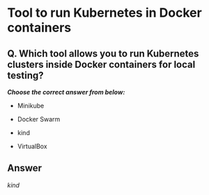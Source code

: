 # Tool to run Kubernetes in Docker containers

## Q. Which tool allows you to run Kubernetes clusters inside Docker containers for local testing?

***Choose the correct answer from below:***

  - Minikube

  - Docker Swarm

  - kind

  - VirtualBox


## Answer
*kind*
